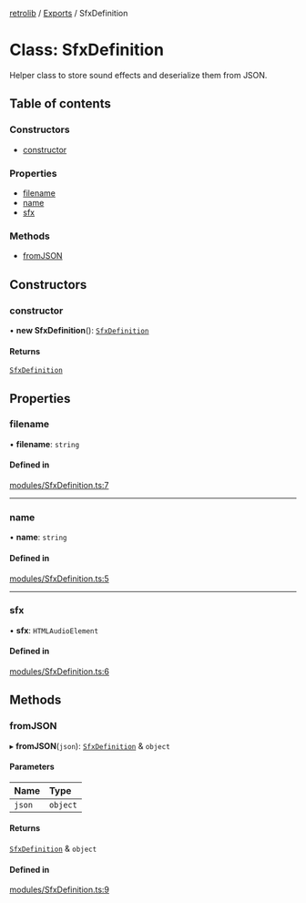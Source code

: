 [retrolib](../README.md) / [Exports](../modules.md) / SfxDefinition

# Class: SfxDefinition

Helper class to store sound effects and deserialize them from JSON.

## Table of contents

### Constructors

- [constructor](SfxDefinition.md#constructor)

### Properties

- [filename](SfxDefinition.md#filename)
- [name](SfxDefinition.md#name)
- [sfx](SfxDefinition.md#sfx)

### Methods

- [fromJSON](SfxDefinition.md#fromjson)

## Constructors

### constructor

• **new SfxDefinition**(): [`SfxDefinition`](SfxDefinition.md)

#### Returns

[`SfxDefinition`](SfxDefinition.md)

## Properties

### filename

• **filename**: `string`

#### Defined in

[modules/SfxDefinition.ts:7](https://github.com/philbgarner/retrolib/blob/63effeb/src/modules/SfxDefinition.ts#L7)

___

### name

• **name**: `string`

#### Defined in

[modules/SfxDefinition.ts:5](https://github.com/philbgarner/retrolib/blob/63effeb/src/modules/SfxDefinition.ts#L5)

___

### sfx

• **sfx**: `HTMLAudioElement`

#### Defined in

[modules/SfxDefinition.ts:6](https://github.com/philbgarner/retrolib/blob/63effeb/src/modules/SfxDefinition.ts#L6)

## Methods

### fromJSON

▸ **fromJSON**(`json`): [`SfxDefinition`](SfxDefinition.md) & `object`

#### Parameters

| Name | Type |
| :------ | :------ |
| `json` | `object` |

#### Returns

[`SfxDefinition`](SfxDefinition.md) & `object`

#### Defined in

[modules/SfxDefinition.ts:9](https://github.com/philbgarner/retrolib/blob/63effeb/src/modules/SfxDefinition.ts#L9)
